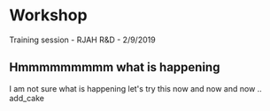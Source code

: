 # Workshop
 Training session - RJAH R&D - 2/9/2019
## Hmmmmmmmmm what is happening
I am not sure what is happening
let's try this now
and now
and now ..
add_cake
